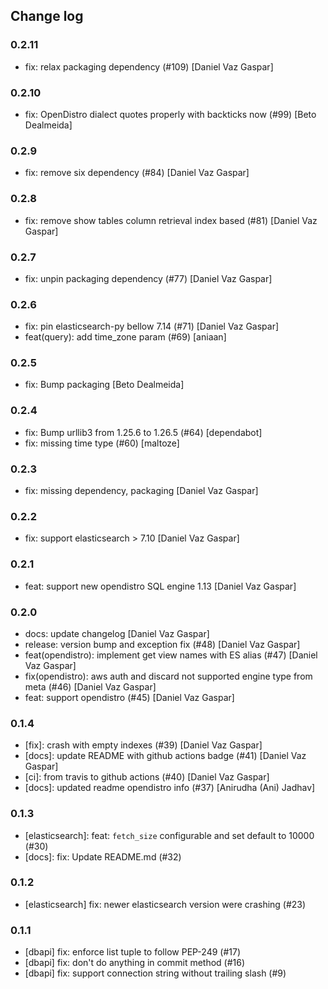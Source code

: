 ## Change log

### 0.2.11

- fix: relax packaging dependency (#109) [Daniel Vaz Gaspar]

### 0.2.10

- fix: OpenDistro dialect quotes properly with backticks now (#99) [Beto Dealmeida]

### 0.2.9

- fix: remove six dependency (#84) [Daniel Vaz Gaspar]

### 0.2.8

- fix: remove show tables column retrieval index based (#81) [Daniel Vaz Gaspar]

### 0.2.7

- fix: unpin packaging dependency (#77) [Daniel Vaz Gaspar]

### 0.2.6

- fix: pin elasticsearch-py bellow 7.14 (#71) [Daniel Vaz Gaspar]
- feat(query): add time_zone param (#69) [aniaan]

### 0.2.5

- fix: Bump packaging [Beto Dealmeida]

### 0.2.4

- fix: Bump urllib3 from 1.25.6 to 1.26.5 (#64) [dependabot]
- fix: missing time type (#60) [maltoze]

### 0.2.3

- fix: missing dependency, packaging [Daniel Vaz Gaspar]

### 0.2.2

- fix: support elasticsearch > 7.10 [Daniel Vaz Gaspar]

### 0.2.1

- feat: support new opendistro SQL engine 1.13 [Daniel Vaz Gaspar]

### 0.2.0

- docs: update changelog [Daniel Vaz Gaspar]
- release: version bump and exception fix (#48)  [Daniel Vaz Gaspar]
- feat(opendistro): implement get view names with ES alias (#47)  [Daniel Vaz Gaspar]
- fix(opendistro): aws auth and discard not supported engine type from meta (#46)  [Daniel Vaz Gaspar]
- feat: support opendistro (#45) [Daniel Vaz Gaspar]

### 0.1.4

- [fix]: crash with empty indexes (#39) [Daniel Vaz Gaspar]
- [docs]: update README with github actions badge (#41) [Daniel Vaz Gaspar]
- [ci]: from travis to github actions (#40) [Daniel Vaz Gaspar]
- [docs]: updated readme opendistro info (#37) [Anirudha (Ani) Jadhav]

### 0.1.3

- [elasticsearch]: feat: `fetch_size` configurable and set default to 10000 (#30) 
- [docs]: fix: Update README.md (#32)

### 0.1.2

- [elasticsearch] fix: newer elasticsearch version were crashing (#23)

### 0.1.1

- [dbapi] fix: enforce list tuple to follow PEP-249 (#17)
- [dbapi] fix: don't do anything in commit method (#16)
- [dbapi] fix: support connection string without trailing slash (#9)
